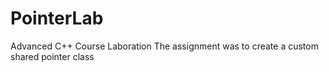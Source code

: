 # PointerLab
Advanced C++ Course Laboration
The assignment was to create a custom shared pointer class
